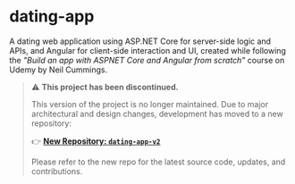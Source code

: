 # dating-app
A dating web application using ASP.NET Core for server-side logic and APIs, and Angular for client-side interaction and UI, created while following the *"Build an app with ASPNET Core and Angular from scratch"* course on Udemy by Neil Cummings.

> ⚠️ **This project has been discontinued.**
>
> This version of the project is no longer maintained. Due to major architectural and design changes, development has moved to a new repository:
>
> 👉 [**New Repository: `dating-app-v2`**](https://github.com/yana-07/dating-app-v2)
>
> Please refer to the new repo for the latest source code, updates, and contributions.
